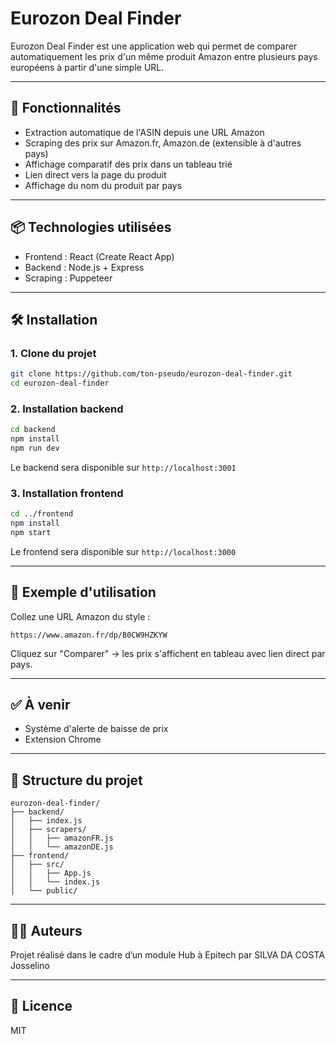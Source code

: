 # Eurozon Deal Finder

Eurozon Deal Finder est une application web qui permet de comparer automatiquement les prix d'un même produit Amazon entre plusieurs pays européens à partir d'une simple URL.

---

## 🚀 Fonctionnalités

* Extraction automatique de l'ASIN depuis une URL Amazon
* Scraping des prix sur Amazon.fr, Amazon.de (extensible à d'autres pays)
* Affichage comparatif des prix dans un tableau trié
* Lien direct vers la page du produit
* Affichage du nom du produit par pays

---

## 📦 Technologies utilisées

* Frontend : React (Create React App)
* Backend : Node.js + Express
* Scraping : Puppeteer

---

## 🛠 Installation

### 1. Clone du projet

```bash
git clone https://github.com/ton-pseudo/eurozon-deal-finder.git
cd eurozon-deal-finder
```

### 2. Installation backend

```bash
cd backend
npm install
npm run dev
```

Le backend sera disponible sur `http://localhost:3001`

### 3. Installation frontend

```bash
cd ../frontend
npm install
npm start
```

Le frontend sera disponible sur `http://localhost:3000`

---

## 📝 Exemple d'utilisation

Collez une URL Amazon du style :

```
https://www.amazon.fr/dp/B0CW9HZKYW
```

Cliquez sur "Comparer" → les prix s'affichent en tableau avec lien direct par pays.

---

## ✅ À venir

* Système d'alerte de baisse de prix
* Extension Chrome

---

## 📁 Structure du projet

```
eurozon-deal-finder/
├── backend/
│   ├── index.js
│   ├── scrapers/
│   │   ├── amazonFR.js
│   │   └── amazonDE.js
├── frontend/
│   ├── src/
│   │   ├── App.js
│   │   └── index.js
│   └── public/
```

---

## 🧑‍💻 Auteurs

Projet réalisé dans le cadre d’un module Hub à Epitech par SILVA DA COSTA Josselino

---

## 📜 Licence

MIT
